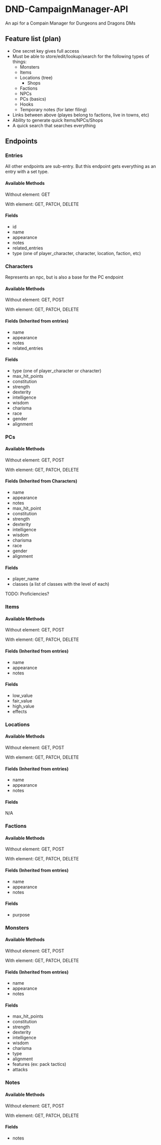 # DND-CampaignManager-API
An api for a Compain Manager for Dungeons and Dragons DMs

## Feature list (plan)
* One secret key gives full access
* Must be able to store/edit/lookup/search for the following types of things:
    * Monsters
    * Items
    * Locations (tree)
        * Shops
    * Factions
    * NPCs
    * PCs (basics)
    * Hooks
    * Temporary notes (for later filing)
* Links between above (playes belong to factions, live in towns, etc)
* Ability to generate quick Items/NPCs/Shops
* A quick search that searches everything

## Endpoints

### Entries

All other endpoints are sub-entry. But this endpoint gets everything as an entry with a set type.

#### Available Methods

Without element: GET

With element: GET, PATCH, DELETE

#### Fields

* id
* name
* appearance
* notes
* related_entries
* type (one of player_character, character, location, faction, etc)

### Characters
Represents an npc, but is also a base for the PC endpoint

#### Available Methods

Without element: GET, POST

With element: GET, PATCH, DELETE

#### Fields (Inherited from entries)
* name
* appearance
* notes
* related_entries

#### Fields
* type (one of player_character or character)
* max_hit_points
* constitution
* strength
* dexterity
* intelligence
* wisdom
* charisma
* race
* gender
* alignment

### PCs

#### Available Methods

Without element: GET, POST

With element: GET, PATCH, DELETE

#### Fields (Inherited from Characters)
* name
* appearance
* notes
* max_hit_point
* constitution
* strength
* dexterity
* intelligence
* wisdom
* charisma
* race
* gender
* alignment

#### Fields
* player_name
* classes (a list of classes with the level of each)

TODO: Proficiencies?

### Items

#### Available Methods

Without element: GET, POST

With element: GET, PATCH, DELETE

#### Fields (Inherited from entries)
* name
* appearance
* notes

#### Fields
* low_value
* fair_value
* high_value
* effects

### Locations

#### Available Methods

Without element: GET, POST

With element: GET, PATCH, DELETE

#### Fields (Inherited from entries)
* name
* appearance
* notes

#### Fields
N/A

### Factions

#### Available Methods

Without element: GET, POST

With element: GET, PATCH, DELETE

#### Fields (Inherited from entries)
* name
* appearance
* notes

#### Fields
* purpose

### Monsters

#### Available Methods

Without element: GET, POST

With element: GET, PATCH, DELETE

#### Fields (Inherited from entries)
* name
* appearance
* notes

#### Fields
* max_hit_points
* constitution
* strength
* dexterity
* intelligence
* wisdom
* charisma
* type
* alignment
* features (ex: pack tactics)
* attacks

### Notes

#### Available Methods

Without element: GET, POST

With element: GET, PATCH, DELETE

#### Fields
* notes
